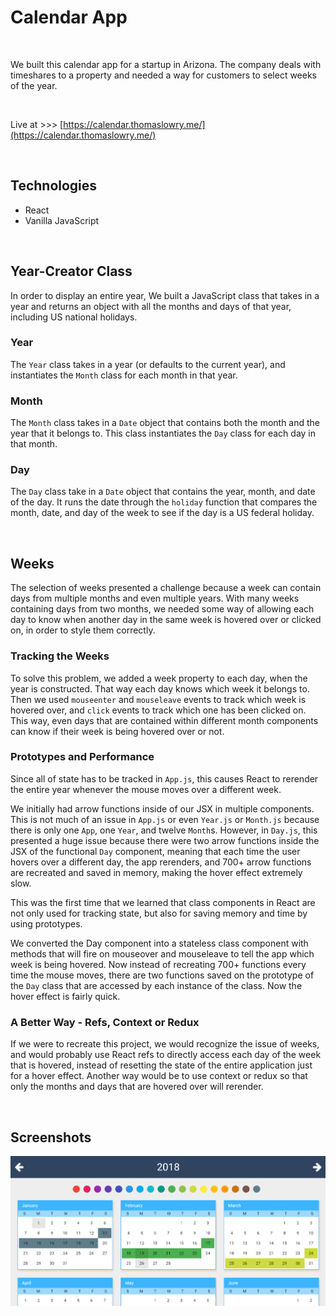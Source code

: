 
# Calendar App

<br>

We built this calendar app for a startup in Arizona. The company deals with timeshares to a property and needed a way for customers to select weeks of the year. 

<br>

Live at >>> [https://calendar.thomaslowry.me/](https://calendar.thomaslowry.me/)

<br>

## Technologies

 - React
 - Vanilla JavaScript

<br>

## Year-Creator Class

In order to display an entire year, We built a JavaScript class that takes in a year and returns an object with all the months and days of that year, including US national holidays.

### Year

The `Year` class takes in a year (or defaults to the current year), and instantiates the `Month` class for each month in that year.

### Month

The `Month` class takes in a `Date` object that contains both the month and the year that it belongs to. This class instantiates the `Day` class for each day in that month.

### Day

The `Day` class take in a `Date` object that contains the year, month, and date of the day. It runs the date through the `holiday` function that compares the month, date, and day of the week to see if the day is a US federal holiday.

<br>

## Weeks

The selection of weeks presented a challenge because a week can contain days from multiple months and even multiple years. With many weeks containing days from two months, we needed some way of allowing each day to know when another day in the same week is hovered over or clicked on, in order to style them correctly.

### Tracking the Weeks

To solve this problem, we added a week property to each day, when the year is constructed. That way each day knows which week it belongs to. Then we used `mouseenter` and `mouseleave` events to track which week is hovered over, and `click` events to track which one has been clicked on. This way, even days that are contained within different month components can know if their week is being hovered over or not.

### Prototypes and Performance

Since all of state has to be tracked in `App.js`, this causes React to rerender the entire year whenever the mouse moves over a different week.

We initially had arrow functions inside of our JSX in multiple components. This is not much of an issue in `App.js` or even `Year.js` or `Month.js` because there is only one `App`, one `Year`, and twelve `Month`s. However, in `Day.js`, this presented a huge issue because there were two arrow functions inside the JSX of the functional `Day` component, meaning that each time the user hovers over a different day, the app rerenders, and 700+ arrow functions are recreated and saved in memory, making the hover effect extremely slow.

This was the first time that we learned that class components in React are not only used for tracking state, but also for saving memory and time by using prototypes.

We converted the Day component into a stateless class component with methods that will fire on mouseover and mouseleave to tell the app which week is being hovered. Now instead of recreating 700+ functions every time the mouse moves, there are two functions saved on the prototype of the `Day` class that are accessed by each instance of the class. Now the hover effect is fairly quick.

### A Better Way - Refs, Context or Redux

If we were to recreate this project, we would recognize the issue of weeks, and would probably use React refs to directly access each day of the week that is hovered, instead of resetting the state of the entire application just for a hover effect. Another way would be to use context or redux so that only the months and days that are hovered over will rerender.

<br>

## Screenshots

<img src="https://github.com/Calendar-App/calendar/blob/master/screenshots/Calendar%20Screenshot.PNG?raw=true">
